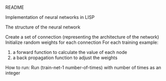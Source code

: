 README

Implementation of neural networks in LISP

The structure of the neural network

Create a set of connection (representing the architecture of the network)
Initialize random weights for each connection
For each training example: 
1. a forward function to calculate the value of each node
2. a back propagation function to adjust the weights

How to run: Run (train-net-1 number-of-times) with number of times as an integer
